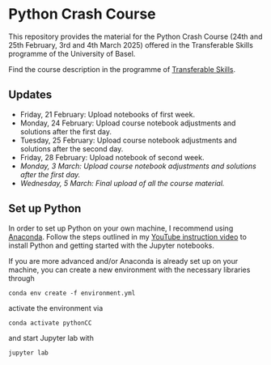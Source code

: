 # Python Crash Course

This repository provides the material for the Python Crash Course (24th and 25th February, 3rd and 4th March 2025) offered in the Transferable Skills programme of the University of Basel.

Find the course description in the programme of [Transferable Skills](https://fortbildung.unibas.ch/courses/organizer/scientific-tools/python-crash-course-for-beginners-300499).

## Updates

* Friday, 21 February: Upload notebooks of first week.
* Monday, 24 February: Upload course notebook adjustments and solutions after the first day.
* Tuesday, 25 February: Upload course notebook adjustments and solutions after the second day.
* Friday, 28 February: Upload notebook of second week.
* *Monday, 3 March: Upload course notebook adjustments and solutions after the first day.*
* *Wednesday, 5 March: Final upload of all the course material.*

## Set up Python

In order to set up Python on your own machine, I recommend using [Anaconda](https://www.anaconda.com/products/individual). Follow the steps outlined in my [YouTube instruction video](https://youtu.be/-RJnYbxVZTg) to install Python and getting started with the Jupyter notebooks.

If you are more advanced and/or Anaconda is already set up on your machine, you can create a new environment with the necessary libraries through

```
conda env create -f environment.yml
``` 

activate the environment via

```
conda activate pythonCC
``` 

and start Jupyter lab with

```
jupyter lab
``` 
